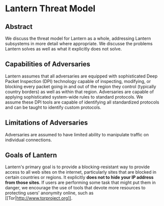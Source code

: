 # Lantern Threat Model

## Abstract

We discuss the threat model for Lantern as a whole, addressing Lantern
subsystems in more detail where appropriate. We discusse the problems Lantern
solves as well as what it explicitly does not solve.

## Capabilities of Adversaries

Lantern assumes that all adversaries are equipped with sophisticated Deep
Packet Inspection (DPI) technology capable of inspecting, modifying, or
blocking every packet going in and out of the region they control (typically
country borders) as well as within that region. Adversaries are capable of
applying sophisticated system-wide rules to standard protocols. We assume these
DPI tools are capable of identifying all standardized protocols and can be
taught to identify custom protocols.

## Limitations of Adversaries

Adversaries are assumed to have limited ability to manipulate traffic on
individual connections.

## Goals of Lantern

Lantern's primary goal is to provide a blocking-resistant way to provide access
to all web sites on the internet, particularly sites that are blocked in
certain countries or regions. It explicitly **does not to hide your IP address
from those sites**. If users are performing some task that might put them in
danger, we encourage the use of tools that devote more resources to protecting
users' anonymity online, such as [[Tor|http://www.torproject.org]].
